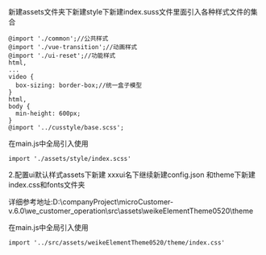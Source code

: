 新建assets文件夹下新建style下新建index.suss文件里面引入各种样式文件的集合

```
@import './common';//公共样式
@import './vue-transition';//动画样式
@import './ui-reset';//功能样式
html,
...
video {
  box-sizing: border-box;//统一盒子模型
}
html,
body {
  min-height: 600px;
}
@import '../cusstyle/base.scss';

```



在main.js中全局引入使用

```
import './assets/style/index.scss'
```





2.配置ui默认样式assets下新建 xxxui名下继续新建config.json 和theme下新建index.css和fonts文件夹

详细参考地址:D:\companyProject\microCustomer-v.6.0\we_customer_operation\src\assets\weikeElementTheme0520\theme

在main.js中全局引入使用

```
import '../src/assets/weikeElementTheme0520/theme/index.css'
```





